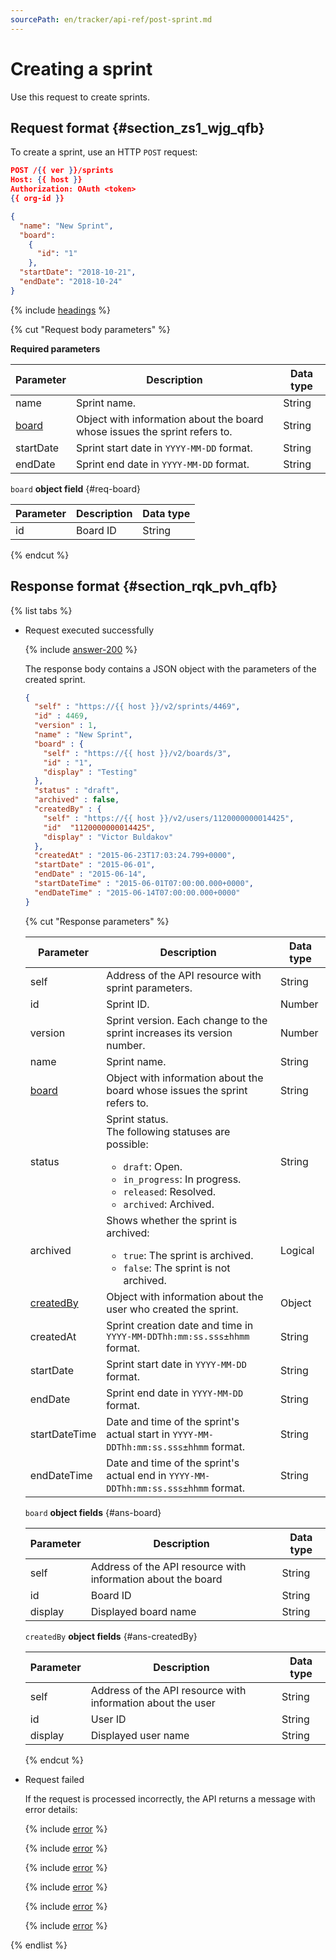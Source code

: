 ```yaml
---
sourcePath: en/tracker/api-ref/post-sprint.md
---
```

# Creating a sprint

Use this request to create sprints.

## Request format {#section_zs1_wjg_qfb}

To create a sprint, use an HTTP `POST` request:

```json
POST /{{ ver }}/sprints
Host: {{ host }}
Authorization: OAuth <token>
{{ org-id }}

{
  "name": "New Sprint",
  "board":
    {
      "id": "1"
    },
  "startDate": "2018-10-21",
  "endDate": "2018-10-24"
}
```

{% include [headings](../_includes/tracker/api/headings.md) %}

{% cut "Request body parameters" %}

**Required parameters**

| Parameter | Description | Data type |
| -------- | -------- | ---------- |
| name | Sprint name. | String |
| [board](#req-board) | Object with information about the board whose issues the sprint refers to. | String |
| startDate | Sprint start date in ```YYYY-MM-DD``` format. | String |
| endDate | Sprint end date in ```YYYY-MM-DD``` format. | String |

`board` **object field** {#req-board}

| Parameter | Description | Data type |
| -------- | -------- | ---------- |
| id | Board ID | String |

{% endcut %}

## Response format {#section_rqk_pvh_qfb}

{% list tabs %}

- Request executed successfully

    {% include [answer-200](../_includes/tracker/api/answer-200.md) %}

    The response body contains a JSON object with the parameters of the created sprint.

    ```json
    {
      "self" : "https://{{ host }}/v2/sprints/4469",
      "id" : 4469,
      "version" : 1,
      "name" : "New Sprint",
      "board" : {
        "self" : "https://{{ host }}/v2/boards/3",
        "id" : "1",
        "display" : "Testing"
      },
      "status" : "draft",
      "archived" : false,
      "createdBy" : {
        "self" : "https://{{ host }}/v2/users/1120000000014425",
        "id"  "1120000000014425",
        "display" : "Victor Buldakov"
      },
      "createdAt" : "2015-06-23T17:03:24.799+0000",
      "startDate" : "2015-06-01",
      "endDate" : "2015-06-14",
      "startDateTime" : "2015-06-01T07:00:00.000+0000",
      "endDateTime" : "2015-06-14T07:00:00.000+0000"
    }
    ```

    {% cut "Response parameters" %}

    | Parameter | Description | Data type |
    | -------- | -------- | ---------- |
    | self | Address of the API resource with sprint parameters. | String |
    | id | Sprint ID. | Number |
    | version | Sprint version. Each change to the sprint increases its version number. | Number |
    | name | Sprint name. | String |
    | [board](#ans-board) | Object with information about the board whose issues the sprint refers to. | String |
    | status | Sprint status. <br/>The following statuses are possible:<ul><li>`draft`: Open.</li><li>`in_progress`: In progress.</li><li>`released`: Resolved.</li><li>`archived`: Archived.</li></ul> | String |
    | archived | Shows whether the sprint is archived:<ul><li>`true`: The sprint is archived.</li><li>`false`: The sprint is not archived.</li></ul> | Logical |
    | [createdBy](#ans-createdBy) | Object with information about the user who created the sprint. | Object |
    | createdAt | Sprint creation date and time in ```YYYY-MM-DDThh:mm:ss.sss±hhmm``` format. | String |
    | startDate | Sprint start date in ```YYYY-MM-DD``` format. | String |
    | endDate | Sprint end date in ```YYYY-MM-DD``` format. | String |
    | startDateTime | Date and time of the sprint's actual start in ```YYYY-MM-DDThh:mm:ss.sss±hhmm``` format. | String |
    | endDateTime | Date and time of the sprint's actual end in ```YYYY-MM-DDThh:mm:ss.sss±hhmm``` format. | String |

    `board` **object fields** {#ans-board}

    | Parameter | Description | Data type |
    | -------- | -------- | ---------- |
    | self | Address of the API resource with information about the board | String |
    | id | Board ID | String |
    | display | Displayed board name | String |

    `createdBy` **object fields** {#ans-createdBy}

    | Parameter | Description | Data type |
    | -------- | -------- | ---------- |
    | self | Address of the API resource with information about the user | String |
    | id | User ID | String |
    | display | Displayed user name | String |

    {% endcut %}

- Request failed

    If the request is processed incorrectly, the API returns a message with error details:

    {% include [error](../_includes/tracker/api/answer-error-400.md) %}

    {% include [error](../_includes/tracker/api/answer-error-403.md) %}

    {% include [error](../_includes/tracker/api/answer-error-404.md) %}

    {% include [error](../_includes/tracker/api/answer-error-422.md) %}

    {% include [error](../_includes/tracker/api/answer-error-500.md) %}

    {% include [error](../_includes/tracker/api/answer-error-503.md) %}

{% endlist %}
